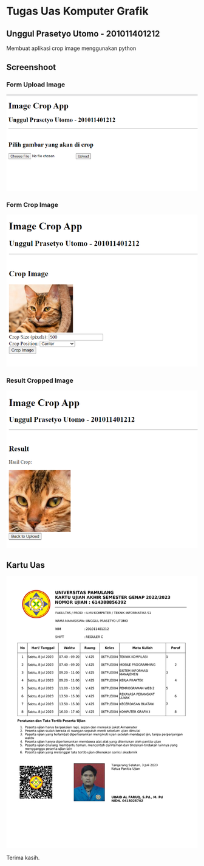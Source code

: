 # Tugas Uas Komputer Grafik
## Unggul Prasetyo Utomo - 201011401212
Membuat aplikasi crop image menggunakan python

## Screenshoot
### Form Upload Image
![enter image description here](https://github.com/unggulks/UAS_Komputer_Grafik/blob/main/resource_md/01.png?raw=true)
### Form Crop Image
![enter image description here](https://github.com/unggulks/UAS_Komputer_Grafik/blob/main/resource_md/02.png?raw=true)
### Result Cropped Image
![enter image description here](https://github.com/unggulks/UAS_Komputer_Grafik/blob/main/resource_md/03.png?raw=true)

## Kartu Uas
![enter image description here](https://github.com/unggulks/UAS_Komputer_Grafik/blob/main/resource_md/UAS_page-0001.jpg?raw=true)

Terima kasih.
